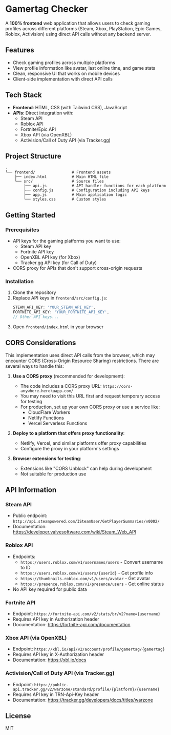 # Gamertag Checker

A **100% frontend** web application that allows users to check gaming profiles across different platforms (Steam, Xbox, PlayStation, Epic Games, Roblox, Activision) using direct API calls without any backend server.

## Features

- Check gaming profiles across multiple platforms
- View profile information like avatar, last online time, and game stats
- Clean, responsive UI that works on mobile devices
- Client-side implementation with direct API calls

## Tech Stack

- **Frontend**: HTML, CSS (with Tailwind CSS), JavaScript
- **APIs**: Direct integration with:
  - Steam API
  - Roblox API
  - Fortnite/Epic API
  - Xbox API (via OpenXBL)
  - Activision/Call of Duty API (via Tracker.gg)

## Project Structure

```
.
└── frontend/                # Frontend assets
    ├── index.html           # Main HTML file
    └── src/                 # Source files
        ├── api.js           # API handler functions for each platform
        ├── config.js        # Configuration including API keys
        ├── app.js           # Main application logic
        └── styles.css       # Custom styles
```

## Getting Started

### Prerequisites

- API keys for the gaming platforms you want to use:
  - Steam API key
  - Fortnite API key
  - OpenXBL API key (for Xbox)
  - Tracker.gg API key (for Call of Duty)
- CORS proxy for APIs that don't support cross-origin requests

### Installation

1. Clone the repository
2. Replace API keys in `frontend/src/config.js`:
   ```javascript
   STEAM_API_KEY: 'YOUR_STEAM_API_KEY',
   FORTNITE_API_KEY: 'YOUR_FORTNITE_API_KEY',
   // Other API keys...
   ```
3. Open `frontend/index.html` in your browser

## CORS Considerations

This implementation uses direct API calls from the browser, which may encounter CORS (Cross-Origin Resource Sharing) restrictions. There are several ways to handle this:

1. **Use a CORS proxy** (recommended for development):
   - The code includes a CORS proxy URL: `https://cors-anywhere.herokuapp.com/`
   - You may need to visit this URL first and request temporary access for testing
   - For production, set up your own CORS proxy or use a service like:
     - CloudFlare Workers
     - Netlify Functions
     - Vercel Serverless Functions

2. **Deploy to a platform that offers proxy functionality**:
   - Netlify, Vercel, and similar platforms offer proxy capabilities
   - Configure the proxy in your platform's settings

3. **Browser extensions for testing**:
   - Extensions like "CORS Unblock" can help during development
   - Not suitable for production use

## API Information

### Steam API
- Public endpoint: `http://api.steampowered.com/ISteamUser/GetPlayerSummaries/v0002/`
- Documentation: https://developer.valvesoftware.com/wiki/Steam_Web_API

### Roblox API
- Endpoints:
  - `https://users.roblox.com/v1/usernames/users` - Convert username to ID
  - `https://users.roblox.com/v1/users/{userId}` - Get profile info
  - `https://thumbnails.roblox.com/v1/users/avatar` - Get avatar
  - `https://presence.roblox.com/v1/presence/users` - Get online status
- No API key required for public data

### Fortnite API
- Endpoint: `https://fortnite-api.com/v2/stats/br/v2?name={username}`
- Requires API key in Authorization header
- Documentation: https://fortnite-api.com/documentation

### Xbox API (via OpenXBL)
- Endpoint: `https://xbl.io/api/v2/account/profile/gamertag/{gamertag}`
- Requires API key in X-Authorization header
- Documentation: https://xbl.io/docs

### Activision/Call of Duty API (via Tracker.gg)
- Endpoint: `https://public-api.tracker.gg/v2/warzone/standard/profile/{platform}/{username}`
- Requires API key in TRN-Api-Key header
- Documentation: https://tracker.gg/developers/docs/titles/warzone

## License

MIT
